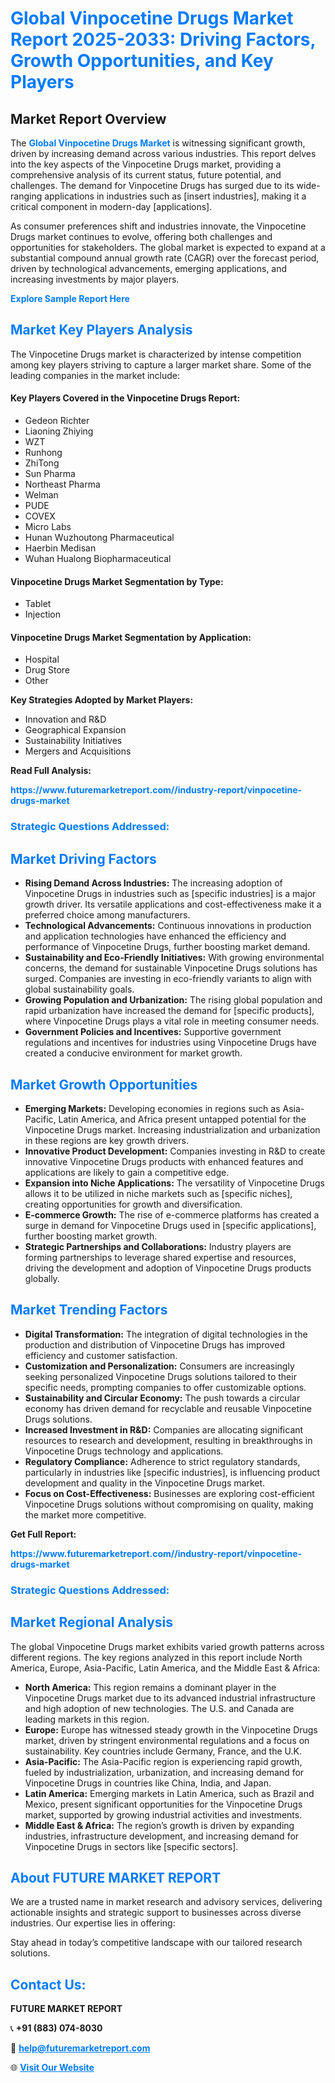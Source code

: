 <h1 style="color: #007BFF;">Global Vinpocetine Drugs Market Report 2025-2033: Driving Factors, Growth Opportunities, and Key Players</h1>

<section id="overview">
<h2>Market Report Overview</h2>
<p>The <a href="https://www.futuremarketreport.com//industry-report/vinpocetine-drugs-market" style="color: #007BFF; text-decoration: none;"><strong>Global Vinpocetine Drugs Market</strong></a> is witnessing significant growth, driven by increasing demand across various industries. This report delves into the key aspects of the Vinpocetine Drugs market, providing a comprehensive analysis of its current status, future potential, and challenges. The demand for Vinpocetine Drugs has surged due to its wide-ranging applications in industries such as [insert industries], making it a critical component in modern-day [applications].</p>
<p>As consumer preferences shift and industries innovate, the Vinpocetine Drugs market continues to evolve, offering both challenges and opportunities for stakeholders. The global market is expected to expand at a substantial compound annual growth rate (CAGR) over the forecast period, driven by technological advancements, emerging applications, and increasing investments by major players.</p>
</section>

<section id="overview">
<p><a href="https://www.futuremarketreport.com//request-sample/reportId=77723" style="color: #007BFF; text-decoration: none;"><strong>Explore Sample Report Here</strong></a></p>
</section>

<section id="key-players">
<h2 style="color: #007BFF;">Market Key Players Analysis</h2>
<p>The Vinpocetine Drugs market is characterized by intense competition among key players striving to capture a larger market share. Some of the leading companies in the market include:</p>
<h4>Key Players Covered in the Vinpocetine Drugs Report:</h4>
<ul><li>Gedeon Richter</li><li>Liaoning Zhiying</li><li>WZT</li><li>Runhong</li><li>ZhiTong</li><li>Sun Pharma</li><li>Northeast Pharma</li><li>Welman</li><li>PUDE</li><li>COVEX</li><li>Micro Labs</li><li>Hunan Wuzhoutong Pharmaceutical</li><li>Haerbin Medisan</li><li>Wuhan Hualong Biopharmaceutical</li></ul>
<h4>Vinpocetine Drugs Market Segmentation by Type:</h4>
<ul><li>Tablet</li><li>Injection</li></ul>

<h4>Vinpocetine Drugs Market Segmentation by Application:</h4>
<ul><li>Hospital</li><li>Drug Store</li><li>Other</li></ul>
<p><strong>Key Strategies Adopted by Market Players:</strong></p>
<ul>
<li>Innovation and R&D</li>
<li>Geographical Expansion</li>
<li>Sustainability Initiatives</li>
<li>Mergers and Acquisitions</li>
</ul>
</section>

<section>
<p><strong>Read Full Analysis: </strong></p><a href="https://www.futuremarketreport.com//industry-report/vinpocetine-drugs-market" style="color: #007BFF; text-decoration: none;"><strong>https://www.futuremarketreport.com//industry-report/vinpocetine-drugs-market</strong></a>
<h3 style="color: #007BFF;">Strategic Questions Addressed:</h3>
</section>

<section id="driving-factors">
<h2 style="color: #007BFF;">Market Driving Factors</h2>
<ul>
<li><strong>Rising Demand Across Industries:</strong> The increasing adoption of Vinpocetine Drugs in industries such as [specific industries] is a major growth driver. Its versatile applications and cost-effectiveness make it a preferred choice among manufacturers.</li>
<li><strong>Technological Advancements:</strong> Continuous innovations in production and application technologies have enhanced the efficiency and performance of Vinpocetine Drugs, further boosting market demand.</li>
<li><strong>Sustainability and Eco-Friendly Initiatives:</strong> With growing environmental concerns, the demand for sustainable Vinpocetine Drugs solutions has surged. Companies are investing in eco-friendly variants to align with global sustainability goals.</li>
<li><strong>Growing Population and Urbanization:</strong> The rising global population and rapid urbanization have increased the demand for [specific products], where Vinpocetine Drugs plays a vital role in meeting consumer needs.</li>
<li><strong>Government Policies and Incentives:</strong> Supportive government regulations and incentives for industries using Vinpocetine Drugs have created a conducive environment for market growth.</li>
</ul>
</section>

<section id="growth-opportunities">
<h2 style="color: #007BFF;">Market Growth Opportunities</h2>
<ul>
<li><strong>Emerging Markets:</strong> Developing economies in regions such as Asia-Pacific, Latin America, and Africa present untapped potential for the Vinpocetine Drugs market. Increasing industrialization and urbanization in these regions are key growth drivers.</li>
<li><strong>Innovative Product Development:</strong> Companies investing in R&D to create innovative Vinpocetine Drugs products with enhanced features and applications are likely to gain a competitive edge.</li>
<li><strong>Expansion into Niche Applications:</strong> The versatility of Vinpocetine Drugs allows it to be utilized in niche markets such as [specific niches], creating opportunities for growth and diversification.</li>
<li><strong>E-commerce Growth:</strong> The rise of e-commerce platforms has created a surge in demand for Vinpocetine Drugs used in [specific applications], further boosting market growth.</li>
<li><strong>Strategic Partnerships and Collaborations:</strong> Industry players are forming partnerships to leverage shared expertise and resources, driving the development and adoption of Vinpocetine Drugs products globally.</li>
</ul>
</section>

<section id="trending-factors">
<h2 style="color: #007BFF;">Market Trending Factors</h2>
<ul>
<li><strong>Digital Transformation:</strong> The integration of digital technologies in the production and distribution of Vinpocetine Drugs has improved efficiency and customer satisfaction.</li>
<li><strong>Customization and Personalization:</strong> Consumers are increasingly seeking personalized Vinpocetine Drugs solutions tailored to their specific needs, prompting companies to offer customizable options.</li>
<li><strong>Sustainability and Circular Economy:</strong> The push towards a circular economy has driven demand for recyclable and reusable Vinpocetine Drugs solutions.</li>
<li><strong>Increased Investment in R&D:</strong> Companies are allocating significant resources to research and development, resulting in breakthroughs in Vinpocetine Drugs technology and applications.</li>
<li><strong>Regulatory Compliance:</strong> Adherence to strict regulatory standards, particularly in industries like [specific industries], is influencing product development and quality in the Vinpocetine Drugs market.</li>
<li><strong>Focus on Cost-Effectiveness:</strong> Businesses are exploring cost-efficient Vinpocetine Drugs solutions without compromising on quality, making the market more competitive.</li>
</ul>
</section>

<section>
<p><strong>Get Full Report: </strong></p><a href="https://www.futuremarketreport.com//industry-report/vinpocetine-drugs-market" style="color: #007BFF; text-decoration: none;"><strong>https://www.futuremarketreport.com//industry-report/vinpocetine-drugs-market</strong></a>
<h3 style="color: #007BFF;">Strategic Questions Addressed:</h3>
</section>


<section id="regional-analysis">
<h2 style="color: #007BFF;">Market Regional Analysis</h2>
<p>The global Vinpocetine Drugs market exhibits varied growth patterns across different regions. The key regions analyzed in this report include North America, Europe, Asia-Pacific, Latin America, and the Middle East & Africa:</p>
<ul>
<li><strong>North America:</strong> This region remains a dominant player in the Vinpocetine Drugs market due to its advanced industrial infrastructure and high adoption of new technologies. The U.S. and Canada are leading markets in this region.</li>
<li><strong>Europe:</strong> Europe has witnessed steady growth in the Vinpocetine Drugs market, driven by stringent environmental regulations and a focus on sustainability. Key countries include Germany, France, and the U.K.</li>
<li><strong>Asia-Pacific:</strong> The Asia-Pacific region is experiencing rapid growth, fueled by industrialization, urbanization, and increasing demand for Vinpocetine Drugs in countries like China, India, and Japan.</li>
<li><strong>Latin America:</strong> Emerging markets in Latin America, such as Brazil and Mexico, present significant opportunities for the Vinpocetine Drugs market, supported by growing industrial activities and investments.</li>
<li><strong>Middle East & Africa:</strong> The region’s growth is driven by expanding industries, infrastructure development, and increasing demand for Vinpocetine Drugs in sectors like [specific sectors].</li>
</ul>
</section>

<footer>
<h2 style="color: #007BFF;">About FUTURE MARKET REPORT</h2>
<p>We are a trusted name in market research and advisory services, delivering actionable insights and strategic support to businesses across diverse industries. Our expertise lies in offering:</p>

<p>Stay ahead in today’s competitive landscape with our tailored research solutions.</p>

<h2 style="color: #007BFF;">Contact Us:</h2>
<p><strong>FUTURE MARKET REPORT</strong></p>
<p>📞 <strong>+91 (883) 074-8030</strong></p>
<p>📧 <strong><a href="mailto:help@futuremarketreport.com" style="color: #007BFF;">help@futuremarketreport.com</a></strong></p>
<p>🌐 <strong><a href="https://www.futuremarketreport.com/" style="color: #007BFF;">Visit Our Website</a></strong></p>
</footer>